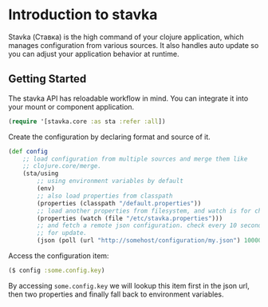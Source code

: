 # Introduction to stavka

Stavka (Ставка) is the high command of your clojure application,
which manages configuration from various sources. It also handles auto
update so you can adjust your application behavior at runtime.

## Getting Started

The stavka API has reloadable workflow in mind. You can integrate it
into your mount or component application.

```clj
(require '[stavka.core :as sta :refer :all])
```

Create the configuration by declaring format and source of it.

```clj
(def config
    ;; load configuration from multiple sources and merge them like
    ;; clojure.core/merge.
    (sta/using
        ;; using environment variables by default
        (env)
        ;; also load properties from classpath
        (properties (classpath "/default.properties"))
        ;; load another properties from filesystem, and watch is for change
        (properties (watch (file "/etc/stavka.properties")))
        ;; and fetch a remote json configuration. check every 10 seconds
        ;; for update.
        (json (poll (url "http://somehost/configuration/my.json") 10000))))

```

Access the configuration item:

```clj
($ config :some.config.key)
```

By accessing `some.config.key` we will lookup this item first in the
json url, then two properties and finally fall back to environment
variables.
